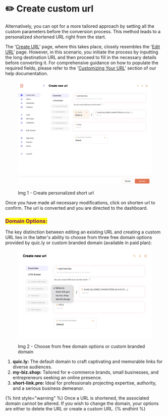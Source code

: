 # ✏️ Create custom url

Alternatively, you can opt for a more tailored approach by setting all the custom parameters before the conversion process. This method leads to a personalized shortened URL right from the start.

The '[Create URL](https://blinks.to/create_url)' page, where this takes place, closely resembles the '[Edit URL](https://blinks.to/edit_url)' page. However, in this scenario, you initiate the process by inputting the long destination URL and then proceed to fill in the necessary details before converting it. For comprehensive guidance on how to populate the required fields, please refer to the '[Customizing Your URL](customize-a-shortened-url.md)' section of our help documentation.

<figure><img src="../.gitbook/assets/create custom url.jpg" alt=""><figcaption><p>Img 1 - Create personalized short url</p></figcaption></figure>

Once you have made all necessary modifications, click on shorten url to confirm. The url is converted and you are directed to the dashboard.

### <mark style="color:purple;">Domain Options:</mark>

The key distinction between editing an existing URL and creating a custom URL lies in the latter's ability to choose from three free domain options provided by quic.ly or custom branded domain (available in paid plan):

<figure><img src="../.gitbook/assets/create custom url - custom domain.jpg" alt=""><figcaption><p>Img 2 - Choose from free domain options or custom branded domain</p></figcaption></figure>

1. **quic.ly:** The default domain to craft captivating and memorable links for diverse audiences.
2. **my-biz.shop:** Tailored for e-commerce brands, small businesses, and entrepreneurs seeking an online presence.
3. **short-link.pro:** Ideal for professionals projecting expertise, authority, and a serious business demeanor.&#x20;

{% hint style="warning" %}
Once a URL is shortened, the associated domain cannot be altered. If you wish to change the domain, your options are either to delete the URL or create a custom URL.
{% endhint %}
